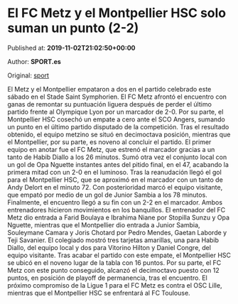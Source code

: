 
# El FC Metz y el Montpellier HSC solo suman un punto (2-2)

Published at: **2019-11-02T21:02:50+00:00**

Author: **SPORT.es**

Original: [sport](https://www.sport.es/es/noticias/liga-francia/el-fc-metz-y-el-montpellier-hsc-solo-suman-un-punto-2-2-7712074)

El Metz y el Montpellier empataron a dos en el partido celebrado este sábado en el Stade Saint Symphorien. El FC Metz afrontó el encuentro con ganas de remontar su puntuación liguera después de perder el último partido frente al Olympique Lyon por un marcador de 2-0. Por su parte, el Montpellier HSC cosechó un empate a cero ante el SCO Angers, sumando un punto en el último partido disputado de la competición. Tras el resultado obtenido, el equipo metzino se situó en decimoctava posición, mientras que el Montpellier, por su parte, es noveno al concluir el partido.
El primer equipo en anotar fue el FC Metz, que estrenó el marcador gracias a un tanto de Habib Diallo a los 26 minutos. Sumó otra vez el conjunto local con un gol de Opa Nguette instantes antes del pitido final, en el 47, acabando la primera mitad con un 2-0 en el luminoso.
Tras la reanudación llegó el gol para el Montpellier HSC, que se aproximó en el marcador con un tanto de Andy Delort en el minuto 72. Con posterioridad marcó el equipo visitante, que empató por medio de un gol de Junior Sambia a los 78 minutos. Finalmente, el encuentro llegó a su fin con un 2-2 en el marcador.
Ambos entrenadores hicieron movimientos en los banquillos. El entrenador del FC Metz dio entrada a Farid Boulaya e Ibrahima Niane por Stopilla Sunzu y Opa Nguette, mientras que el Montpellier dio entrada a Junior Sambia, Souleymane Camara y Joris Chotard por Pedro Mendes, Gaetan Laborde y Teji Savanier.
El colegiado mostró tres tarjetas amarillas, una para Habib Diallo, del equipo local y dos para Vitorino Hilton y Daniel Congre, del equipo visitante.
Tras acabar el partido con este empate, el Montpellier HSC se ubicó en el noveno lugar de la tabla con 16 puntos. Por su parte, el FC Metz con este punto conseguido, alcanzó el decimoctavo puesto con 12 puntos, en posición de playoff de permanencia, tras el encuentro.
El próximo compromiso de la Ligue 1 para el FC Metz es contra el OSC Lille, mientras que el Montpellier HSC se enfrentará al FC Toulouse.
